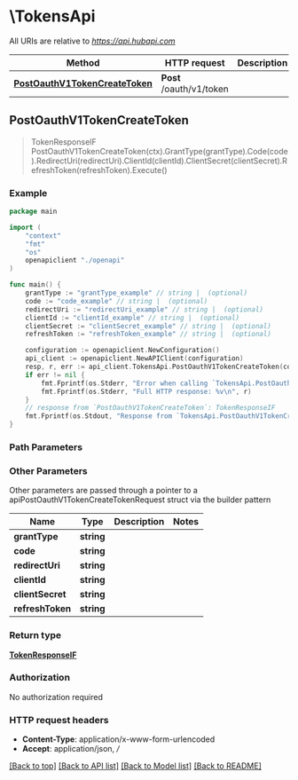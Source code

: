 # \TokensApi

All URIs are relative to *https://api.hubapi.com*

Method | HTTP request | Description
------------- | ------------- | -------------
[**PostOauthV1TokenCreateToken**](TokensApi.md#PostOauthV1TokenCreateToken) | **Post** /oauth/v1/token | 



## PostOauthV1TokenCreateToken

> TokenResponseIF PostOauthV1TokenCreateToken(ctx).GrantType(grantType).Code(code).RedirectUri(redirectUri).ClientId(clientId).ClientSecret(clientSecret).RefreshToken(refreshToken).Execute()



### Example

```go
package main

import (
    "context"
    "fmt"
    "os"
    openapiclient "./openapi"
)

func main() {
    grantType := "grantType_example" // string |  (optional)
    code := "code_example" // string |  (optional)
    redirectUri := "redirectUri_example" // string |  (optional)
    clientId := "clientId_example" // string |  (optional)
    clientSecret := "clientSecret_example" // string |  (optional)
    refreshToken := "refreshToken_example" // string |  (optional)

    configuration := openapiclient.NewConfiguration()
    api_client := openapiclient.NewAPIClient(configuration)
    resp, r, err := api_client.TokensApi.PostOauthV1TokenCreateToken(context.Background()).GrantType(grantType).Code(code).RedirectUri(redirectUri).ClientId(clientId).ClientSecret(clientSecret).RefreshToken(refreshToken).Execute()
    if err != nil {
        fmt.Fprintf(os.Stderr, "Error when calling `TokensApi.PostOauthV1TokenCreateToken``: %v\n", err)
        fmt.Fprintf(os.Stderr, "Full HTTP response: %v\n", r)
    }
    // response from `PostOauthV1TokenCreateToken`: TokenResponseIF
    fmt.Fprintf(os.Stdout, "Response from `TokensApi.PostOauthV1TokenCreateToken`: %v\n", resp)
}
```

### Path Parameters



### Other Parameters

Other parameters are passed through a pointer to a apiPostOauthV1TokenCreateTokenRequest struct via the builder pattern


Name | Type | Description  | Notes
------------- | ------------- | ------------- | -------------
 **grantType** | **string** |  | 
 **code** | **string** |  | 
 **redirectUri** | **string** |  | 
 **clientId** | **string** |  | 
 **clientSecret** | **string** |  | 
 **refreshToken** | **string** |  | 

### Return type

[**TokenResponseIF**](TokenResponseIF.md)

### Authorization

No authorization required

### HTTP request headers

- **Content-Type**: application/x-www-form-urlencoded
- **Accept**: application/json, */*

[[Back to top]](#) [[Back to API list]](../README.md#documentation-for-api-endpoints)
[[Back to Model list]](../README.md#documentation-for-models)
[[Back to README]](../README.md)


